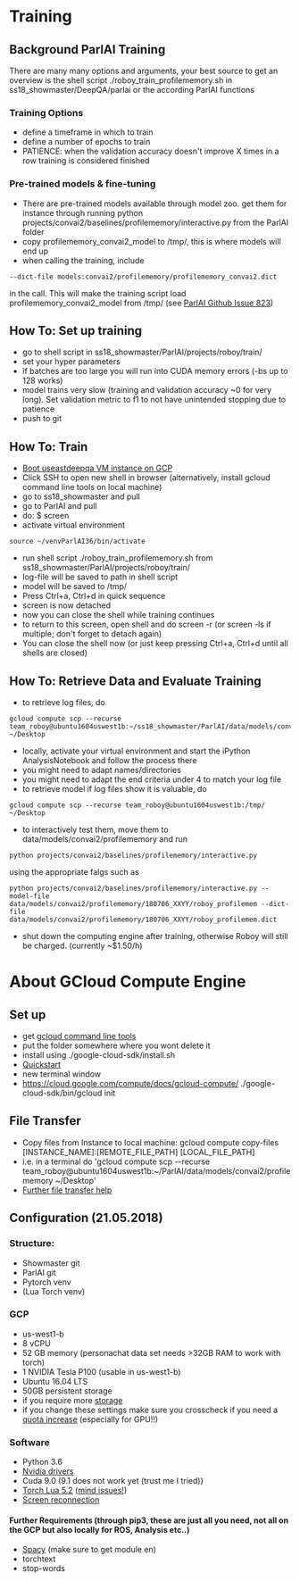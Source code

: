 # Training

## Background ParlAI Training
There are many many options and arguments, your best source to get an overview is the shell script ./roboy_train_profilememory.sh in ss18_showmaster/DeepQA/parlai or the according ParlAI functions
### Training Options
- define a timeframe in which to train
- define a number of epochs to train
- PATIENCE: when the validation accuracy doesn't improve X times in a row training is considered finished
### Pre-trained models & fine-tuning
- There are pre-trained models available through model zoo. get them for instance through running python projects/convai2/baselines/profilememory/interactive.py from the ParlAI folder
- copy profilememory_convai2_model to /tmp/, this is where models will end up
- when calling the training, include 
```
--dict-file models:convai2/profilememory/profilememory_convai2.dict
```
in the call. This will make the training script load profilememory_convai2_model from /tmp/ (see [ParlAI Github Issue 823](https://github.com/facebookresearch/ParlAI/issues/823))

## How To: Set up training
- go to shell script in ss18_showmaster/ParlAI/projects/roboy/train/
- set your hyper parameters
- if batches are too large you will run into CUDA memory errors (-bs up to 128 works)
- model trains very slow (training and validation accuracy ~0 for very long). Set validation metric to f1 to not have unintended stopping due to patience
- push to git

## How To: Train
- [Boot useastdeepqa VM instance on GCP](https://console.cloud.google.com/compute/ )
- Click SSH to open new shell in browser (alternatively, install gcloud command line tools on local machine)
- go to ss18_showmaster and pull
- go to ParlAI and pull
- do: $ screen
- activate virtual environment 
```
source ~/venvParlAI36/bin/activate
```
- run shell script ./roboy_train_profilememory.sh from ss18_showmaster/ParlAI/projects/roboy/train/
- log-file will be saved to path in shell script
- model will be saved to /tmp/
- Press Ctrl+a, Ctrl+d in quick sequence
- screen is now detached
- now you can close the shell while training continues
- to return to this screen, open shell and do screen -r (or screen -ls if multiple; don't forget to detach again)
- You can close the shell now (or just keep pressing Ctrl+a, Ctrl+d until all shells are closed)

## How To: Retrieve Data and Evaluate Training
- to retrieve log files, do 
```
gcloud compute scp --recurse team_roboy@ubuntu1604uswest1b:~/ss18_showmaster/ParlAI/data/models/convai2/profilememory ~/Desktop
```
- locally, activate your virtual environment and start the iPython AnalysisNotebook and follow the process there
- you might need to adapt names/directories
- you might need to adapt the end criteria under 4 to match your log file
- to retrieve model if log files show it is valuable, do 
```
gcloud compute scp --recurse team_roboy@ubuntu1604uswest1b:/tmp/ ~/Desktop
```
- to interactively test them, move them to data/models/convai2/profilememory and run
```
python projects/convai2/baselines/profilememory/interactive.py 
```
using the appropriate falgs such as
```
python projects/convai2/baselines/profilememory/interactive.py --model-file data/models/convai2/profilememory/180706_XXYY/roboy_profilemem --dict-file data/models/convai2/profilememory/180706_XXYY/roboy_profilemem.dict
```
- shut down the computing engine after training, otherwise Roboy will still be charged. (currently ~$1.50/h)

# About GCloud Compute Engine
## Set up
- get [gcloud command line tools](https://cloud.google.com/sdk)
- put the folder somewhere where you wont delete it
- install using ./google-cloud-sdk/install.sh
- [Quickstart](https://cloud.google.com/sdk/docs/quickstart-macos)
- new terminal window
- https://cloud.google.com/compute/docs/gcloud-compute/
./google-cloud-sdk/bin/gcloud init

## File Transfer
- Copy files from Instance to local machine: gcloud compute copy-files [INSTANCE_NAME]:[REMOTE_FILE_PATH] [LOCAL_FILE_PATH]
- i.e. in a terminal do 'gcloud compute scp --recurse team_roboy@ubuntu1604uswest1b:~/ParlAI/data/models/convai2/profilememory ~/Desktop'
- [Further file transfer help](https://cloud.google.com/compute/docs/instances/transfer-files)

## Configuration (21.05.2018)

### Structure:
- Showmaster git
- ParlAI git
- Pytorch venv
- (Lua Torch venv)

### GCP
- us-west1-b
- 8 vCPU
- 52 GB memory (personachat data set needs >32GB RAM to work with torch)
- 1 NVIDIA Tesla P100 (usable in us-west1-b)
- Ubuntu 16.04 LTS
- 50GB persistent storage 
- if you require more [storage](https://cloud.google.com/compute/docs/disks/add-persistent-disk)
- if you change these settings make sure you crosscheck if you need a [quota increase](https://console.cloud.google.com/iam-admin/quotas) (especially for GPU!!) 

### Software
- Python 3.6
- [Nvidia drivers](https://cloud.google.com/compute/docs/gpus/add-gpus)
- Cuda 9.0 (9.1 does not work yet (trust me I tried))
- [Torch Lua 5.2](http://torch.ch/docs/getting-started.html) ([mind issues!](https://github.com/torch/distro/issues/239))
- [Screen reconnection](https://www.howtogeek.com/howto/ubuntu/keep-your-ssh-session-running-when-you-disconnect/)

#### Further Requirements (through pip3, these are just all you need, not all on the GCP but also locally for ROS, Analysis etc..)
- [Spacy](https://spacy.io/usage/) (make sure to get module en) 
- torchtext
- stop-words
